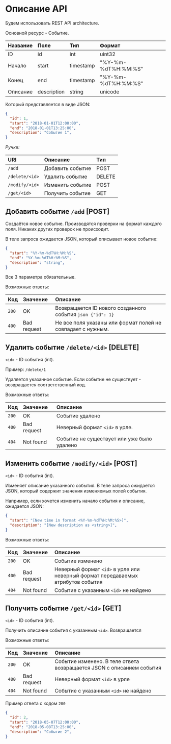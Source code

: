 # Описание API

Будем использовать REST API architecture.

Основной ресурс - Событие. 

| Название        | Поле        | Тип           |  Формат |
| :-------------- |:-----       |:--------------|:--------|
| ID              |id           | int           | uint32  |
| Начало          |start        | timestamp     | "%Y-%m-%dT%H:%M:%S" |
| Конец           |end          | timestamp     | "%Y-%m-%dT%H:%M:%S" |
| Описание        |description  | string        | unicode |

Который представляется в виде JSON:
```json
{
  "id": 1,
  "start": "2018-01-01T12:00:00",
  "end": "2018-01-01T13:25:00",
  "description": "Событие 1",
}
```

*Ручки:*

| URI           | Описание          | Тип           |
|:-------       | :--------------   |:--------------|
|`/add`         | Добавить событие  | POST          |
|`/delete/<id>` | Удалить событие   | DELETE        |
|`/modify/<id>` | Изменить событие  | POST          |
|`/get/<id>`    | Получить событие  | GET           |



## Добавить событие `/add` [POST]
Создаётся новое событие. Производятся проверки на формат каждого поля. Никаких других проверок не происходит.

В теле запроса ожидается JSON, который описывает новое событие:
```json
{
  "start": "%Y-%m-%dT%H:%M:%S",
  "end": "%Y-%m-%dT%H:%M:%S",
  "description": "string",
}
```
Все 3 параметра обязательные.

Возможные ответы:

| Код           | Значение          | Описание           |
|:-------       | :--------------   |:--------------     |
|`200`          | OK                | Возвращается ID нового созданного события ``` json {"id": 1} ``` |
|`400`          | Bad request       | Не все поля указаны или формат полей не совпадает с нужным. |


## Удалить событие `/delete/<id>` [DELETE]
`<id>` - ID события (int). 

Пример: `/delete/1`

Удаляется указанное событие. Если событие не существует - возвращается соответственный код.

Возможные ответы:

| Код           | Значение          | Описание           |
|:-------       | :--------------   |:--------------     |
|`200`          | OK                | Событие удалено |
|`400`          | Bad request       | Неверный формат `<id>` в урле. |
|`404`          | Not found         | Событие не существует или уже было удалено |
 
 
## Изменить событие `/modify/<id>` [POST]
`<id>` - ID события (int). 

Изменяет описание указанного события. В теле запроса ожидается JSON, который содержит значения изменяемых полей события. 

Например, если хочется изменить начало события и описание, ожидается JSON:
```json
{
  "start": "[New time in format <%Y-%m-%dT%H:%M:%S>]",
  "description": "[New description as <string>]",
}
```

Возможные ответы:

| Код           | Значение          | Описание           |
|:-------       | :--------------   |:--------------     |
|`200`          | OK                | Событие изменено |
|`400`          | Bad request       | Неверный формат `<id>` в урле или неверный формат передаваемых атрибутов события |
|`404`          | Not found         | Событие с указанным `<id>` не найдено |


## Получить событие `/get/<id>` [GET]
`<id>` - ID события (int). 

Получить описание события с указанным `<id>`. Возвращается

Возможные ответы:

| Код           | Значение          | Описание           |
|:-------       | :--------------   |:--------------     |
|`200`          | OK                | Событие изменено. В теле ответа возвращается JSON с описанием события |
|`400`          | Bad request       | Неверный формат `<id>` в урле |
|`404`          | Not found         | Событие с указанным `<id>` не найдено |

Пример ответа с кодом `200`

```json
{
  "id": 2,
  "start": "2018-05-07T12:00:00",
  "end": "2018-05-08T13:25:00",
  "description": "Событие 2",
}
```
